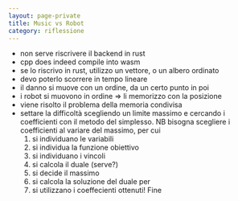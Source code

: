 ```yaml
--- 
layout: page-private
title: Music vs Robot
category: riflessione
---
```


- non serve riscrivere il backend in rust
- cpp does indeed compile into wasm
- se lo riscrivo in rust, utilizzo un vettore, o un albero ordinato
- devo poterlo scorrere in tempo lineare
- il danno si muove con un ordine, da un certo punto in poi
- i robot si muovono in ordine => li memorizzo con la posizione
- viene risolto il problema della memoria condivisa
- settare la difficoltà scegliendo un limite massimo e cercando i coefficienti
  con il metodo del simplesso. NB bisogna scegliere i coefficienti al variare
  del massimo, per cui 
  1. si individuano le variabili
  2. si individua la funzione obiettivo
  3. si individuano i vincoli
  4. si calcola il duale (serve?)
  5. si decide il massimo
  6. si calcola la soluzione del duale per
  7. si utilizzano i coeffecienti ottenuti! Fine
